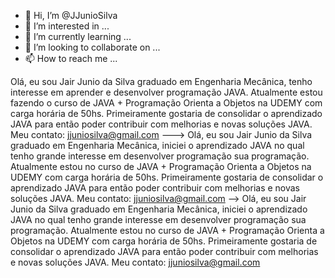 - 👋 Hi, I’m @JJunioSilva
- 👀 I’m interested in ...
- 🌱 I’m currently learning ...
- 💞️ I’m looking to collaborate on ...
- 📫 How to reach me ...

<!---
JJunioSilva/JJunioSilva is a ✨ special ✨ repository because its `README.md` (this file) appears on your GitHub profile.
You can click the Preview link to take a look at your changes.
--->
Olá, eu sou Jair Junio da Silva graduado em Engenharia Mecânica, tenho interesse em aprender e desenvolver programação JAVA. Atualmente estou fazendo o curso de JAVA + Programação Orienta a Objetos na UDEMY com carga horária de 50hs. Primeiramente gostaria de consolidar o aprendizado JAVA para então poder contribuir com melhorias e novas soluções JAVA.
Meu contato: jjuniosilva@gmail.com
--->
Olá, eu sou Jair Junio da Silva graduado em Engenharia Mecânica, iniciei  o aprendizado  JAVA no qual tenho grande interesse em desenvolver programação sua programação. Atualmente estou no curso de JAVA + Programação Orienta a Objetos na UDEMY com carga horária de 50hs. Primeiramente gostaria de consolidar o aprendizado JAVA para então poder contribuir com melhorias e novas soluções JAVA. 
Meu contato: jjuniosilva@gmail.com
-->
Olá, eu sou Jair Junio da Silva graduado em Engenharia Mecânica, iniciei  o aprendizado  JAVA no qual tenho grande interesse em desenvolver programação sua programação. Atualmente estou no curso de JAVA + Programação Orienta a Objetos na UDEMY com carga horária de 50hs. Primeiramente gostaria de consolidar o aprendizado JAVA para então poder contribuir com melhorias e novas soluções JAVA. 
Meu contato: jjuniosilva@gmail.com

<!---
Olá, eu sou Jair Junio da Silva graduado em Engenharia Mecânica, iniciei  o aprendizado  JAVA no qual tenho grande interesse em desenvolver programação sua programação. Atualmente estou no curso de JAVA + Programação Orienta a Objetos na UDEMY com carga horária de 50hs. Primeiramente gostaria de consolidar o aprendizado JAVA para então poder contribuir com melhorias e novas soluções JAVA. 
Meu contato: jjuniosilva@gmail.com
--->
